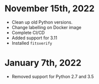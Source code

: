# November 15th, 2022
 - Clean up old Python versions.
 - Change labelling on Docker image
 - Complete CI/CD
 - Added support for 3.11
 - Installed `fitsverify`

# January 7th, 2022
 - Removed support for Python 2.7 and 3.5